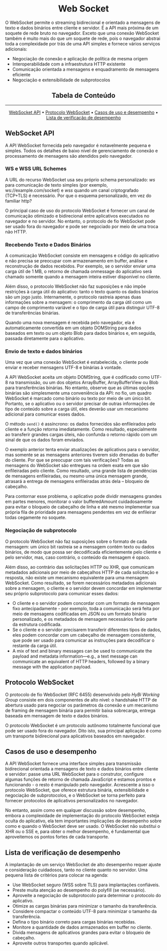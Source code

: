 <h1 align="center"> Web Socket </h1>

<p align="left">
O WebSocket permite o streaming bidirecional e orientado a mensagens de texto e dados binários entre cliente e servidor. É a API mais próxima de um soquete de rede bruto no navegador. Exceto que uma conexão WebSocket também é muito mais do que um soquete de rede, pois o navegador abstrai toda a complexidade por trás de uma API simples e fornece vários serviços adicionais:

- Negociação de conexão e aplicação de política de mesma origem
- Interoperabilidade com a infraestrutura HTTP existente
- Comunicação orientada a mensagens e enquadramento de mensagens eficiente
- Negociação e extensibilidade de subprotocolos
</p>

<h2 align="center"> Tabela de Conteúdo </h2>

---

<p align="center">
 <a href="#websocket-api">WebSocket API</a> •
 <a href="#protocolo-webSocket">Protocolo WebSocket</a> •
 <a href="#casos-de-uso-e-desempenho">Casos de uso e desempenho</a> •
 <a href="#lista-de-verificação-de-desempenho">Lista de verificação de desempenho</a>
</p>

## WebSocket API

<p align="left">
A API WebSocket fornecida pelo navegador é notavelmente pequena e simples. Todos os detalhes de baixo nível de gerenciamento de conexão e processamento de mensagens são atendidos pelo navegador.

### WS e WSS URL Schemes

A URL do recurso WebSocket usa seu próprio schema personalizado: <i>ws</i> para comunicação de texto simples (por exemplo, ws://example.com/socket) e <i>wss</i> quando um canal criptografado (TCP+TLS) é necessário. Por que o esquema personalizado, em vez do familiar http?

O principal caso de uso do protocolo WebSocket é fornecer um canal de comunicação otimizado e bidirecional entre aplicativos executados no navegador e no servidor. No entanto, o protocolo de fio WebSocket pode ser usado fora do navegador e pode ser negociado por meio de uma troca não HTTP.

### Recebendo Texto e Dados Binários

A comunicação WebSocket consiste em mensagens e código do aplicativo e não precisa se preocupar com armazenamento em buffer, análise e reconstrução de dados recebidos. Por exemplo, se o servidor enviar uma carga útil de 1 MB, o retorno de chamada onmessage do aplicativo será chamado somente quando a mensagem inteira estiver disponível no cliente.

Além disso, o protocolo WebSocket não faz suposições e não impõe restrições à carga útil do aplicativo: tanto o texto quanto os dados binários são um jogo justo. Internamente, o protocolo rastreia apenas duas informações sobre a mensagem: o comprimento da carga útil como um campo de comprimento variável e o tipo de carga útil para distinguir UTF-8 de transferências binárias.

Quando uma nova mensagem é recebida pelo navegador, ela é automaticamente convertida em um objeto DOMString para dados baseados em texto ou um objeto Blob para dados binários e, em seguida, passada diretamente para o aplicativo.

### Envio de texto e dados binários

Uma vez que uma conexão WebSocket é estabelecida, o cliente pode enviar e receber mensagens UTF-8 e binárias à vontade.

A API WebSocket aceita um objeto DOMString, que é codificado como UTF-8 na transmissão, ou um dos objetos ArrayBuffer, ArrayBufferView ou Blob para transferências binárias. No entanto, observe que as últimas opções binárias são simplesmente uma conveniência da API: no fio, um quadro WebSocket é marcado como binário ou texto por meio de um único bit. Portanto, se o aplicativo ou o servidor precisar de outras informações de tipo de conteúdo sobre a carga útil, eles deverão usar um mecanismo adicional para comunicar esses dados.

O método `send()` é assíncrono: os dados fornecidos são enfileirados pelo cliente e a função retorna imediatamente. Como resultado, especialmente ao transferir grandes cargas úteis, não confunda o retorno rápido com um sinal de que os dados foram enviados.

O exemplo anterior tenta enviar atualizações de aplicativos para o servidor, mas somente se as mensagens anteriores tiverem sido drenadas do buffer do cliente. Por que se preocupar com tais verificações? Todas as mensagens do WebSocket são entregues na ordem exata em que são enfileiradas pelo cliente. Como resultado, uma grande lista de pendências de mensagens enfileiradas, ou mesmo uma única mensagem grande, atrasará a entrega de mensagens enfileiradas atrás dela – bloqueio de cabeçalho.

Para contornar esse problema, o aplicativo pode dividir mensagens grandes em partes menores, monitorar o valor bufferedAmount cuidadosamente para evitar o bloqueio de cabeçalho de linha e até mesmo implementar sua própria fila de prioridade para mensagens pendentes em vez de enfileirar todas cegamente no soquete.

### Negociação de subprotocolo

O protocolo WebSocket não faz suposições sobre o formato de cada mensagem: um único bit rastreia se a mensagem contém texto ou dados binários, de modo que possa ser decodificada eficientemente pelo cliente e pelo servidor, mas, caso contrário, o conteúdo da mensagem é opaco.

Além disso, ao contrário das solicitações HTTP ou XHR, que comunicam metadados adicionais por meio de cabeçalhos HTTP de cada solicitação e resposta, não existe um mecanismo equivalente para uma mensagem WebSocket. Como resultado, se forem necessários metadados adicionais sobre a mensagem, o cliente e o servidor devem concordar em implementar seu próprio subprotocolo para comunicar esses dados:

- O cliente e o servidor podem concordar com um formato de mensagem fixo antecipadamente - por exemplo, toda a comunicação será feita por meio de mensagens codificadas em JSON ou um formato binário personalizado, e os metadados de mensagem necessários farão parte da estrutura codificada.
- Se o cliente e o servidor precisarem transferir diferentes tipos de dados, eles podem concordar com um cabeçalho de mensagem consistente, que pode ser usado para comunicar as instruções para decodificar o restante da carga útil.
- A mix of text and binary messages can be used to communicate the payload and metadata information—e.g., a text message can communicate an equivalent of HTTP headers, followed by a binary message with the application payload.
<p>

## Protocolo WebSocket

<p align="left">
O protocolo de fio WebSocket (RFC 6455) desenvolvido pelo <i>HyBi Working Group</i> consiste em dois componentes de alto nível: o handshake HTTP de abertura usado para negociar os parâmetros da conexão e um mecanismo de framing de mensagem binária para permitir baixa sobrecarga, entrega baseada em mensagem de texto e dados binários.

O protocolo WebSocket é um protocolo autônomo totalmente funcional que pode ser usado fora do navegador. Dito isto, sua principal aplicação é como um transporte bidirecional para aplicativos baseados em navegador.
</p>

## Casos de uso e desempenho

<p align="left">
A API WebSocket fornece uma interface simples para transmissão bidirecional orientada a mensagens de texto e dados binários entre cliente e servidor: passe uma URL WebSocket para o construtor, configure algumas funções de retorno de chamada JavaScript e estamos prontos e funcionando - o resto é manipulado pelo navegador. Acrescente a isso o protocolo WebSocket, que oferece estrutura binária, extensibilidade e negociação de subprotocolos, e o WebSocket se torna perfeito para fornecer protocolos de aplicativos personalizados no navegador.

No entanto, assim como em qualquer discussão sobre desempenho, embora a complexidade de implementação do protocolo WebSocket esteja oculta do aplicativo, ela tem importantes implicações de desempenho sobre como e quando o WebSocket deve ser usado. O WebSocket não substitui o XHR ou o SSE e, para obter o melhor desempenho, é fundamental que aproveitemos os pontos fortes de cada transporte.
</p>

## Lista de verificação de desempenho

<p align="left">
A implantação de um serviço WebSocket de alto desempenho requer ajuste e consideração cuidadosos, tanto no cliente quanto no servidor. Uma pequena lista de critérios para colocar na agenda:

- Use WebSocket seguro (WSS sobre TLS) para implantações confiáveis.
- Preste muita atenção ao desempenho do polyfill (se necessário).
- Aproveite a negociação de subprotocolo para determinar o protocolo do aplicativo.
- Otimize as cargas binárias para minimizar o tamanho da transferência.
- Considere compactar o conteúdo UTF-8 para minimizar o tamanho da transferência.
- Defina o tipo binário correto para cargas binárias recebidas.
- Monitore a quantidade de dados armazenados em buffer no cliente.
- Divida mensagens de aplicativos grandes para evitar o bloqueio de cabeçalho.
- Aproveite outros transportes quando aplicável.
</o>